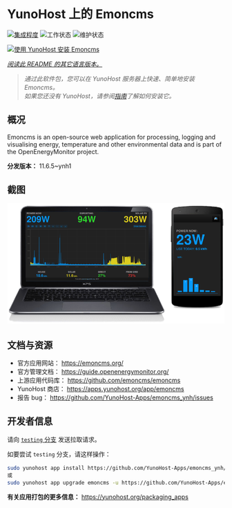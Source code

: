 <!--
注意：此 README 由 <https://github.com/YunoHost/apps/tree/master/tools/readme_generator> 自动生成
请勿手动编辑。
-->

# YunoHost 上的 Emoncms

[![集成程度](https://dash.yunohost.org/integration/emoncms.svg)](https://ci-apps.yunohost.org/ci/apps/emoncms/) ![工作状态](https://ci-apps.yunohost.org/ci/badges/emoncms.status.svg) ![维护状态](https://ci-apps.yunohost.org/ci/badges/emoncms.maintain.svg)

[![使用 YunoHost 安装 Emoncms](https://install-app.yunohost.org/install-with-yunohost.svg)](https://install-app.yunohost.org/?app=emoncms)

*[阅读此 README 的其它语言版本。](./ALL_README.md)*

> *通过此软件包，您可以在 YunoHost 服务器上快速、简单地安装 Emoncms。*  
> *如果您还没有 YunoHost，请参阅[指南](https://yunohost.org/install)了解如何安装它。*

## 概况

Emoncms is an open-source web application for processing, logging and visualising energy, temperature and other environmental data and is part of the OpenEnergyMonitor project.


**分发版本：** 11.6.5~ynh1

## 截图

![Emoncms 的截图](./doc/screenshots/emoncms_graphic.png)

## 文档与资源

- 官方应用网站： <https://emoncms.org/>
- 官方管理文档： <https://guide.openenergymonitor.org/>
- 上游应用代码库： <https://github.com/emoncms/emoncms>
- YunoHost 商店： <https://apps.yunohost.org/app/emoncms>
- 报告 bug： <https://github.com/YunoHost-Apps/emoncms_ynh/issues>

## 开发者信息

请向 [`testing` 分支](https://github.com/YunoHost-Apps/emoncms_ynh/tree/testing) 发送拉取请求。

如要尝试 `testing` 分支，请这样操作：

```bash
sudo yunohost app install https://github.com/YunoHost-Apps/emoncms_ynh/tree/testing --debug
或
sudo yunohost app upgrade emoncms -u https://github.com/YunoHost-Apps/emoncms_ynh/tree/testing --debug
```

**有关应用打包的更多信息：** <https://yunohost.org/packaging_apps>
